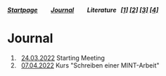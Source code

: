 ##### [Startpage](/README.md) &nbsp; &nbsp; &nbsp; &nbsp; [Journal](/journal/JOURNAL.md) &nbsp; &nbsp; &nbsp; &nbsp; Literature &nbsp; [[1]](/literature/Peeters%2C%20Rath%2C%20Buchholz%20-%20Gradient-driven%20flux-tube%20simulations%20of%20ion%20temperature%20gradient%20turbulence%20close%20to%20the%20non-linear%20threshold%20(Paper%2C%202016).pdf) [[2]](/literature/Peeters%2C%20Rath%2C%20Buchholz%20-%20Comparison%20of%20gradient%20and%20flux%20driven%20gyro-%0Akinetic%20turbulent%20transport%20(Paper%2C%202016).pdf) [[3]](/literature/Suttrop%20-%20Einfuehrung%20in%20Plasmaphysik/EinfuehrungPlasma.md) [[4]](/literature/Suttrop%20-%20Einfuehrung%20in%20Fusionsforschung/EinfuehrungFusion.md)

# Journal

1) &nbsp; [24.03.2022](2022-03-24.md) Starting Meeting
2) &nbsp; [07.04.2022](2022-04-07.md) Kurs "Schreiben einer MINT-Arbeit"